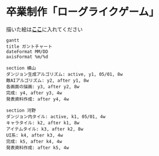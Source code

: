 # 卒業制作「ローグライクゲーム」

描いた絵は[**ここ**](src/asset)に入れてください

<!--
done            完了したタスク
active          実施中のタスク
crit            クリティカルタスク
ctir, done      完了したクリティカルタスク
crit, active    実施中のクリティカルタスク
-->

```mermaid
gantt
title ガントチャート
dateFormat MM/DD
axisFormat %m/%d

section 横山
ダンジョン生成アルゴリズム: active, y1, 05/01, 8w
敵AIアルゴリズム: y2, after y1, 8w
各画面の描画: y3, after y2, 8w
完成: y4, after y3, 4w
発表資料作成: after y4, 4w

section 河野
ダンジョン内タイル: active, k1, 05/01, 4w
キャラタイル: k2, after k1, 8w
アイテムタイル: k3, after k2, 8w
UI系: k4, after k3, 4w
完成: k5, after k4, 4w
発表資料作成: after k5, 4w
```
